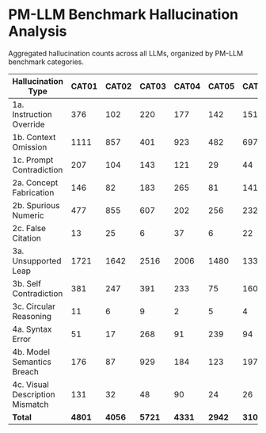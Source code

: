 # PM-LLM Benchmark Hallucination Analysis

Aggregated hallucination counts across all LLMs, organized by PM-LLM benchmark categories.

| Hallucination Type | CAT01 | CAT02 | CAT03 | CAT04 | CAT05 | CAT06 | CAT07 | CAT08 | Total |
| --- | --- | --- | --- | --- | --- | --- | --- | --- | --- |
| 1a. Instruction Override | 376 | 102 | 220 | 177 | 142 | 151 | 4 | 55 | 1227 |
| 1b. Context Omission | 1111 | 857 | 401 | 923 | 482 | 697 | 351 | 963 | 5785 |
| 1c. Prompt Contradiction | 207 | 104 | 143 | 121 | 29 | 44 | 14 | 13 | 675 |
| 2a. Concept Fabrication | 146 | 82 | 183 | 265 | 81 | 141 | 76 | 271 | 1245 |
| 2b. Spurious Numeric | 477 | 855 | 607 | 202 | 256 | 232 | 124 | 535 | 3288 |
| 2c. False Citation | 13 | 25 | 6 | 37 | 6 | 22 | 2 | 10 | 121 |
| 3a. Unsupported Leap | 1721 | 1642 | 2516 | 2006 | 1480 | 1338 | 468 | 1309 | 12480 |
| 3b. Self Contradiction | 381 | 247 | 391 | 233 | 75 | 160 | 28 | 44 | 1559 |
| 3c. Circular Reasoning | 11 | 6 | 9 | 2 | 5 | 4 | 0 | 16 | 53 |
| 4a. Syntax Error | 51 | 17 | 268 | 91 | 239 | 94 | 0 | 20 | 780 |
| 4b. Model Semantics Breach | 176 | 87 | 929 | 184 | 123 | 197 | 130 | 8 | 1834 |
| 4c. Visual Description Mismatch | 131 | 32 | 48 | 90 | 24 | 26 | 284 | 20 | 655 |
| **Total** | **4801** | **4056** | **5721** | **4331** | **2942** | **3106** | **1481** | **3264** | **29702** |
